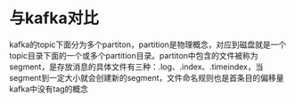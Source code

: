 # 与kafka对比

kafka的topic下面分为多个partiton，partition是物理概念，对应到磁盘就是一个topic目录下面的一个或多个partition目录。partiton中包含的文件被称为segment，是存放消息的具体文件有三种：.log、.index、.timeindex，当segment到一定大小就会创建新的segment，文件命名规则也是首条目的偏移量kafka中没有tag的概念

